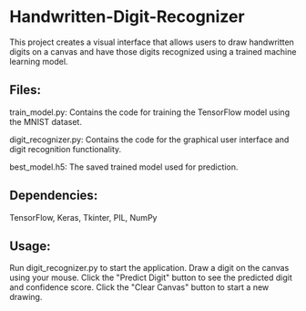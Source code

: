 # Handwritten-Digit-Recognizer

This project creates a visual interface that allows users to draw handwritten digits on a canvas and have those digits recognized using a trained machine learning model.

## Files:
train_model.py: Contains the code for training the TensorFlow model using the MNIST dataset.

digit_recognizer.py: Contains the code for the graphical user interface and digit recognition functionality.

best_model.h5: The saved trained model used for prediction.

## Dependencies:
TensorFlow, Keras, Tkinter, PIL, NumPy

## Usage:
Run digit_recognizer.py to start the application.
Draw a digit on the canvas using your mouse.
Click the "Predict Digit" button to see the predicted digit and confidence score.
Click the "Clear Canvas" button to start a new drawing.
